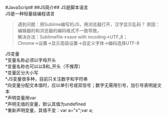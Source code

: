 #JavaScript#
##JS简介##
JS是脚本语言  
JS是一种轻量级编程语言  
>遇到问题：用Sublime编写的JS，用浏览器打开，汉字显示乱码？
>原因：编辑器的和浏览器的编码格式不一致导致。  
>解决办法：Sublimefile->save with incoding->UTF_8；    
    Chrome->设置->显示高级设置->自定义字体->编码选择UTF-8

JS变量    
*变量名称必须以字母开头  
*变量名称也可以以$和_开头（不推荐）  
*变量区分大小写  
*JS变量很多种，目前只关注数字和字符串  
*向变量分配文本值时，应以单引号或双信号；数字无需用引号，加引号表明是文本  
*声明变量用var  
*声明无值的变量，默认其值为undefined  
*重新声明变量，其值不变：var a="x";var a; 
